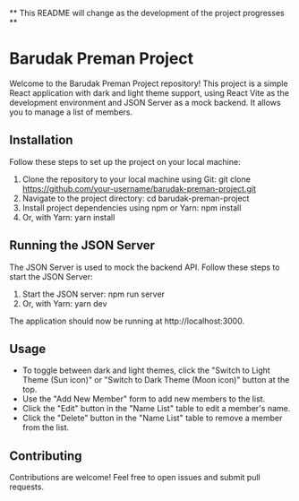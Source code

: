 ** This README will change as the development of the project progresses **

# Barudak Preman Project 
Welcome to the Barudak Preman Project repository!
This project is a simple React application with dark and light theme
support, using React Vite as the development environment and JSON Server
as a mock backend. It allows you to manage a list of members.

## Installation 
Follow these steps to set up the project on your local
machine:

1. Clone the repository to your local machine using Git: git clone
https://github.com/your-username/barudak-preman-project.git 
2. Navigate
to the project directory: cd barudak-preman-project
3. Install project
dependencies using npm or Yarn: npm install 
4. Or, with Yarn: yarn install

## Running the JSON Server 
The JSON Server is used to mock the backend API.
Follow these steps to start the JSON Server:

1. Start the JSON server: npm run server 
2. Or, with Yarn: yarn dev

The application should now be running at http://localhost:3000.

## Usage 
- To toggle between dark and light themes, click the \"Switch to Light Theme (Sun icon)\" or \"Switch to Dark Theme (Moon icon)\" button at the top.
- Use the \"Add New Member\" form to add new members to the list.
- Click the \"Edit\" button in the \"Name List\" table to edit a member\'s name.
- Click the \"Delete\" button in the \"Name List\" table to remove a member from the list.

## Contributing
Contributions are welcome! Feel free to open issues and
submit pull requests.
